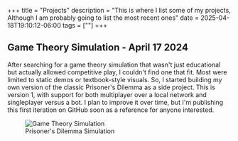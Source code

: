 +++
title = "Projects"
description = "This is where I list some of my projects, Although I am probably going to list the most recent ones"
date = 2025-04-18T19:10:12-06:00
tags = [""]
+++

## Game Theory Simulation - April 17 2024

After searching for a game theory simulation that wasn't just educational but actually allowed competitive play, I couldn't find one that fit. Most were limited to static demos or textbook-style visuals. So, I started building my own version of the classic Prisoner's Dilemma as a side project. This is version 1, with support for both multiplayer over a local network and singleplayer versus a bot. I plan to improve it over time, but I'm publishing this first iteration on GitHub soon as a reference for anyone interested.

<figure class="project-figure">
  <img src="/images/gametheory.png" alt="Game Theory Simulation" class="project-image" />
  <figcaption>Prisoner's Dilemma Simulation</figcaption>
</figure>

